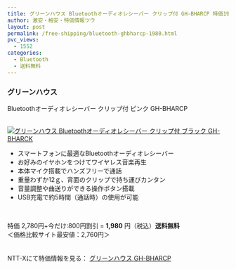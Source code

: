 ```yaml
---
title: グリーンハウス Bluetoothオーディオレシーバー クリップ付 GH-BHARCP 特価1980円！送料無料！
author: 激安・格安・特価情報ツウ
layout: post
permalink: /free-shipping/bluetooth-ghbharcp-1980.html
pvc_views:
  - 1552
categories:
  - Bluetooth
  - 送料無料
---
```

### グリーンハウス  
Bluetoothオーディオレシーバー クリップ付 ピンク GH-BHARCP

<div class="img-bg2 img_L">
  <a href="http://px.a8.net/svt/ejp?a8mat=ZYP6S+8IMA3E+S1Q+BWGDT&#038;a8ejpredirect=http://nttxstore.jp/_II_GH13855164" target="_blank"><br /> <img border="0" alt="グリーンハウス Bluetoothオーディオレシーバー クリップ付 ブラック GH-BHARCK" src="http://i0.wp.com/image.nttxstore.jp/l2_images/G/GH/GH13855164.jpg?w=120" data-recalc-dims="1" /></a>
</div>

<!--more-->

  * スマートフォンに最適なBluetoothオーディオレシーバー
  * お好みのイヤホンをつけてワイヤレス音楽再生
  * 本体マイク搭載でハンズフリーで通話
  * 重量わずか12ｇ、背面のクリップで持ち運びカンタン
  * 音量調整や曲送りができる操作ボタン搭載
  * USB充電で約5時間（通話時）の使用が可能

<br clear="all" />

特価 2,780円+今だけ:800円割引 = <span class="tokka-price"><strong>1,980</strong></span> 円（税込）**送料無料**  
＜価格比較サイト最安値：2,760円＞

　  
NTT-Xにて特価情報を見る： <span class="fs150p"><a href="http://px.a8.net/svt/ejp?a8mat=ZYP6S+8IMA3E+S1Q+BWGDT&#038;a8ejpredirect=http://nttxstore.jp/_II_GH13855164" target="_blank">グリーンハウス GH-BHARCP</a></span>